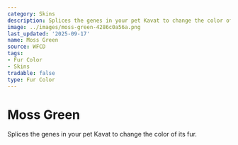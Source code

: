```yaml
---
category: Skins
description: Splices the genes in your pet Kavat to change the color of its fur.
image: ../images/moss-green-4286c0a56a.png
last_updated: '2025-09-17'
name: Moss Green
source: WFCD
tags:
- Fur Color
- Skins
tradable: false
type: Fur Color
---
```


# Moss Green

Splices the genes in your pet Kavat to change the color of its fur.

